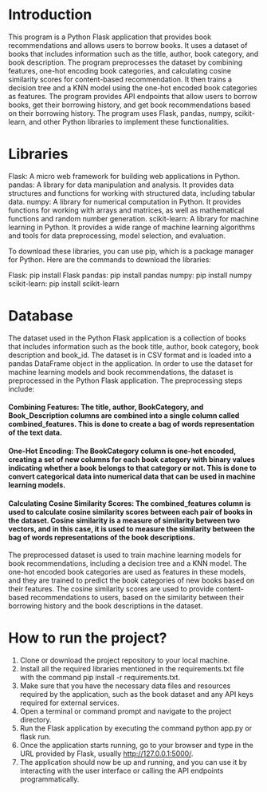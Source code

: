 # Introduction
This program is a Python Flask application that provides book recommendations and allows users to borrow books. It uses a dataset of books that includes information such as the title, author, book category, and book description. The program preprocesses the dataset by combining features, one-hot encoding book categories, and calculating cosine similarity scores for content-based recommendation. It then trains a decision tree and a KNN model using the one-hot encoded book categories as features. The program provides API endpoints that allow users to borrow books, get their borrowing history, and get book recommendations based on their borrowing history. The program uses Flask, pandas, numpy, scikit-learn, and other Python libraries to implement these functionalities.

# Libraries

Flask: A micro web framework for building web applications in Python.
pandas: A library for data manipulation and analysis. It provides data structures and functions for working with structured data, including tabular data.
numpy: A library for numerical computation in Python. It provides functions for working with arrays and matrices, as well as mathematical functions and random number generation.
scikit-learn: A library for machine learning in Python. It provides a wide range of machine learning algorithms and tools for data preprocessing, model selection, and evaluation.

To download these libraries, you can use pip, which is a package manager for Python. Here are the commands to download the libraries:

Flask: pip install Flask
pandas: pip install pandas
numpy: pip install numpy
scikit-learn: pip install scikit-learn


# Database 
The dataset used in the Python Flask application is a collection of books that includes information such as the book title, author, book category, book description and book_id. The dataset is in CSV format and is loaded into a pandas DataFrame object in the application.
In order to use the dataset for machine learning models and book recommendations, the dataset is preprocessed in the Python Flask application. The preprocessing steps include:

#### Combining Features: The title, author, BookCategory, and Book_Description columns are combined into a single column called combined_features. This is done to create a bag of words representation of the text data.

#### One-Hot Encoding: The BookCategory column is one-hot encoded, creating a set of new columns for each book category with binary values indicating whether a book belongs to that category or not. This is done to convert categorical data into numerical data that can be used in machine learning models.

#### Calculating Cosine Similarity Scores: The combined_features column is used to calculate cosine similarity scores between each pair of books in the dataset. Cosine similarity is a measure of similarity between two vectors, and in this case, it is used to measure the similarity between the bag of words representations of the book descriptions.

The preprocessed dataset is used to train machine learning models for book recommendations, including a decision tree and a KNN model. The one-hot encoded book categories are used as features in these models, and they are trained to predict the book categories of new books based on their features. The cosine similarity scores are used to provide content-based recommendations to users, based on the similarity between their borrowing history and the book descriptions in the dataset.



# How to run the project?
1. Clone or download the project repository to your local machine.
2. Install all the required libraries mentioned in the requirements.txt file with the command pip install -r requirements.txt.
3. Make sure that you have the necessary data files and resources required by the application, such as the book dataset and any API keys required for external services.
4. Open a terminal or command prompt and navigate to the project directory.
5. Run the Flask application by executing the command python app.py or flask run.
6. Once the application starts running, go to your browser and type in the URL provided by Flask, usually http://127.0.0.1:5000/.
7. The application should now be up and running, and you can use it by interacting with the user interface or calling the API endpoints programmatically.

